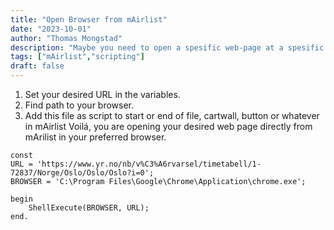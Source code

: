 ```yaml
---
title: "Open Browser from mAirlist"
date: "2023-10-01"
author: "Thomas Mongstad"
description: "Maybe you need to open a spesific web-page at a spesific time?"
tags: ["mAirlist","scripting"]
draft: false
---
```


1. Set your desired URL in the variables. 
2. Find path to your browser. 
3. Add this file as script to start or end of file, cartwall, button or whatever in mAirlist
Voilá, you are opening your desired web page directly from mArilist in your preferred browser.

```
const
URL = 'https://www.yr.no/nb/v%C3%A6rvarsel/timetabell/1-72837/Norge/Oslo/Oslo/Oslo?i=0';
BROWSER = 'C:\Program Files\Google\Chrome\Application\chrome.exe';

begin
    ShellExecute(BROWSER, URL);
end.
```
<!-- TODO: create gif showing how this works.. -->


